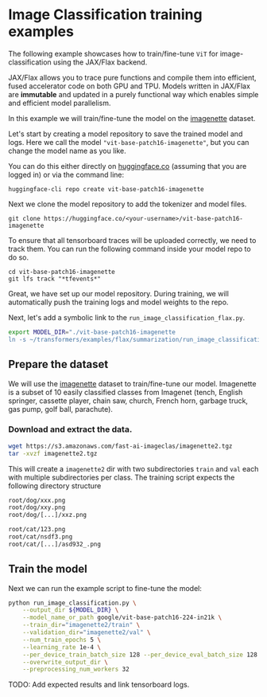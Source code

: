 <!---
Copyright 2021 The HuggingFace Team. All rights reserved.

Licensed under the Apache License, Version 2.0 (the "License");
you may not use this file except in compliance with the License.
You may obtain a copy of the License at

    http://www.apache.org/licenses/LICENSE-2.0

Unless required by applicable law or agreed to in writing, software
distributed under the License is distributed on an "AS IS" BASIS,
WITHOUT WARRANTIES OR CONDITIONS OF ANY KIND, either express or implied.
See the License for the specific language governing permissions and
limitations under the License.
-->

# Image Classification training examples

The following example showcases how to train/fine-tune `ViT` for image-classification using the JAX/Flax backend.

JAX/Flax allows you to trace pure functions and compile them into efficient, fused accelerator code on both GPU and TPU.
Models written in JAX/Flax are **immutable** and updated in a purely functional
way which enables simple and efficient model parallelism.


In this example we will train/fine-tune the model on the [imagenette](https://github.com/fastai/imagenette) dataset.

Let's start by creating a model repository to save the trained model and logs.
Here we call the model `"vit-base-patch16-imagenette"`, but you can change the model name as you like.

You can do this either directly on [huggingface.co](https://huggingface.co/new) (assuming that
you are logged in) or via the command line:

```
huggingface-cli repo create vit-base-patch16-imagenette
```
Next we clone the model repository to add the tokenizer and model files.
```
git clone https://huggingface.co/<your-username>/vit-base-patch16-imagenette
```
To ensure that all tensorboard traces will be uploaded correctly, we need to 
track them. You can run the following command inside your model repo to do so.

```
cd vit-base-patch16-imagenette
git lfs track "*tfevents*"
```

Great, we have set up our model repository. During training, we will automatically
push the training logs and model weights to the repo.

Next, let's add a symbolic link to the `run_image_classification_flax.py`.

```bash
export MODEL_DIR="./vit-base-patch16-imagenette
ln -s ~/transformers/examples/flax/summarization/run_image_classification_flax.py run_image_classification_flax.py
```

## Prepare the dataset

We will use the [imagenette](https://github.com/fastai/imagenette) dataset to train/fine-tune our model. Imagenette is a subset of 10 easily classified classes from Imagenet (tench, English springer, cassette player, chain saw, church, French horn, garbage truck, gas pump, golf ball, parachute).


### Download and extract the data.

```bash
wget https://s3.amazonaws.com/fast-ai-imageclas/imagenette2.tgz
tar -xvzf imagenette2.tgz
```

This will create a `imagenette2` dir with two subdirectories `train` and `val` each with multiple subdirectories per class. The training script expects the following directory structure

```bash
root/dog/xxx.png
root/dog/xxy.png
root/dog/[...]/xxz.png

root/cat/123.png
root/cat/nsdf3.png
root/cat/[...]/asd932_.png
```

## Train the model

Next we can run the example script to fine-tune the model:

```bash
python run_image_classification.py \
    --output_dir ${MODEL_DIR} \
    --model_name_or_path google/vit-base-patch16-224-in21k \
    --train_dir="imagenette2/train" \
    --validation_dir="imagenette2/val" \
    --num_train_epochs 5 \
    --learning_rate 1e-4 \
    --per_device_train_batch_size 128 --per_device_eval_batch_size 128 \
    --overwrite_output_dir \
    --preprocessing_num_workers 32
```

TODO: Add expected results and link tensorboard logs.
